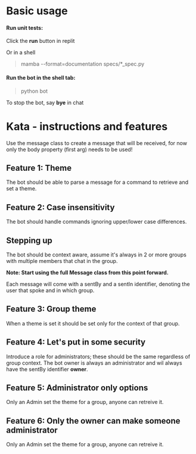 # Basic usage

#### Run unit tests:
Click the **run** button in replit

Or in a shell
> mamba --format=documentation specs/*_spec.py

#### Run the bot in the shell tab:
> python bot

To stop the bot, say **bye** in chat

# Kata - instructions and features
Use the message class to create a message that will be received,
for now only the body property (first arg) needs to be used!

## Feature 1: Theme
The bot should be able to parse a message for a command to retrieve 
and set a theme.

## Feature 2: Case insensitivity
The bot should handle commands ignoring upper/lower case differences.

## Stepping up
The bot should be context aware, assume it's always in 2 or more groups
with multiple members that chat in the group.  

**Note: Start using the full Message class from this point forward.**

Each message will come with a sentBy and a sentIn identifier,
denoting the user that spoke and in which group.  

## Feature 3: Group theme
When a theme is set it should be set only for the context of that group.  

## Feature 4: Let's put in some security
Introduce a role for administrators; these should be the same regardless
of group context. The bot owner is always an administrator and wil always
have the sentBy identifier **owner**.  

## Feature 5: Administrator only options
Only an Admin set the theme for a group, anyone can retreive it.

## Feature 6: Only the owner can make someone administrator
Only an Admin set the theme for a group, anyone can retreive it.  
